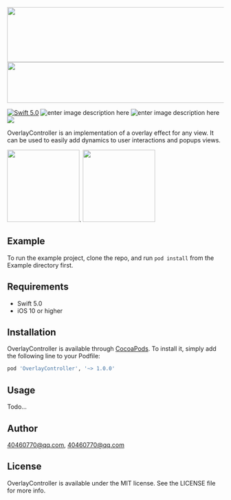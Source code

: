 
<img src="https://gitee.com/snail-z/my_assets/raw/master/Github/logozhPopupController.jpg" width="700px" height="128px">

<img src="https://gitee.com/snail-z/my_assets/raw/master/Github/logoOverlayController.jpg" width="720px" height="95px">

[![Swift 5.0](https://img.shields.io/badge/Swift-5.0-orange.svg?style=flat)](https://developer.apple.com/swift/)
![enter image description here](https://img.shields.io/badge/pod-v1.0.0-brightgreen.svg)
![enter image description here](https://img.shields.io/badge/platform-iOS%2010.0%2B-ff69b5152950834.svg) 
<a href="https://github.com/snail-z/OverlayController-Swift/blob/master/LICENSE"><img src="https://img.shields.io/badge/license-MIT-green.svg?style=flat"></a>

OverlayController is an implementation of a overlay effect for any view. It can be used to easily add dynamics to user interactions and popups views.

<img src="https://github.com/snail-z/zhLoadingView/blob/develop/imgs/zhpopupController05.gif?raw=true" width="168px">. <img src="https://github.com/snail-z/zhLoadingView/blob/develop/imgs/zhpopupController11.gif?raw=false" width="168px">



## Example

To run the example project, clone the repo, and run `pod install` from the Example directory first.

## Requirements

*  Swift 5.0
*  iOS 10 or higher

## Installation

OverlayController is available through [CocoaPods](https://cocoapods.org). To install
it, simply add the following line to your Podfile:

```ruby
pod 'OverlayController', '~> 1.0.0'
```

## Usage

Todo...

## Author

40460770@qq.com, 40460770@qq.com

## License

OverlayController is available under the MIT license. See the LICENSE file for more info.
